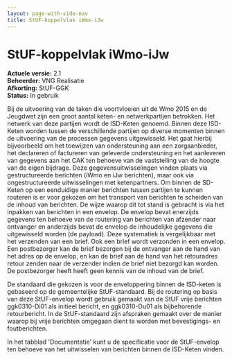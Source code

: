 ```yaml
---
layout: page-with-side-nav
title: StUF-koppelvlak iWmo-iJw
---
```

# StUF-koppelvlak iWmo-iJw

**Actuele versie:** 2.1<br/>
**Beheerder:**  VNG Realisatie<br/>
**Afkorting:**  StUF-GGK<br/>
**Status:** In gebruik

Bij de uitvoering van de taken die voortvloeien uit de Wmo 2015 en de Jeugdwet zijn een groot aantal keten- en netwerkpartijen betrokken. Het netwerk van deze partijen wordt de ISD-Keten genoemd. Binnen deze ISD-Keten worden tussen de verschillende partijen op diverse momenten binnen de uitvoering van de processen gegevens uitgewisseld. Het gaat hierbij bijvoorbeeld om het toewijzen van ondersteuning aan een zorgaanbieder, het declareren of factureren van geleverde ondersteuning en het aanleveren van gegevens aan het CAK ten behoeve van de vaststelling van de hoogte van de eigen bijdrage. Deze gegevensuitwisselingen vinden plaats via gestructureerde berichten (iWmo en iJw berichten), maar ook via ongestructureerde uitwisselingen met ketenpartners. Om binnen de SD-Keten op een eenduidige manier berichten tussen partijen te kunnen routeren is er voor gekozen om het transport van berichten te scheiden van de inhoud van berichten. De wijze waarop dit tot stand is gebracht is via het inpakken van berichten in een envelop. De envelop bevat enerzijds gegevens ten behoeve van de routering van berichten van afzender naar ontvanger en anderzijds bevat de envelop de inhoudelijke gegevens die uitgewisseld worden (de payload). Deze systematiek is vergelijkbaar met het verzenden van een brief. Ook een brief wordt verzonden in een envelop. Een postbezorger kan de brief bezorgen bij de ontvanger aan de hand van het adres op de envelop, en kan de brief aan de hand van het retouradres retour zenden naar de verzender indien de brief niet bezorgd kan worden. De postbezorger heeft heeft geen kennis van de inhoud van de brief.

De standaard die gekozen is voor de enveloppering binnen de ISD-keten is gebaseerd op de gemeentelijke StUF-standaard. Bij de routering op basis van deze StUF-envelop wordt gebruik gemaakt van de StUF vrije berichten ggk0310-Di01 als initieel bericht, en ggk0310-Du01 als bijbehorende retourbericht. In de StUF-standaard zijn afspraken gemaakt over de manier waarop bij vrije berichten omgegaan dient te worden met bevestigings- en foutberichten.

In het tabblad 'Documentatie' kunt u de specificatie voor de StUF-envelop ten behoeve van het uitwisselen van berichten binnen de ISD-Keten vinden.
